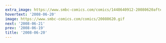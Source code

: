 ```yaml
---
extra_image: https://www.smbc-comics.com/comics/1448640912-20080620after.png
hovertext: '2008-06-20'
image: https://www.smbc-comics.com/comics/20080620.gif
next: '2008-06-21'
prev: '2008-06-19'
title: '2008-06-20'
---
```

